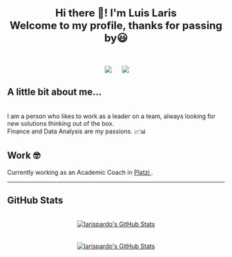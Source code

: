 <p align="center">
</p>
<h1 align=center><font size = 5>Hi there 👋! I'm Luis Laris<br> Welcome to my profile, thanks for passing by😃</font></h1>
<br>
<p align='center'>
&nbsp;&nbsp;&nbsp;&nbsp;
  <a href="https://www.linkedin.com/in/luis-fernando-laris-pardo-3a6878112/"><img src="https://img.shields.io/badge/linkedin-%230077B5.svg?&style=for-the-badge&logo=linkedin&logoColor=white" /></a>&nbsp;&nbsp;&nbsp;
  &nbsp;
  <a href="https://platzi.com/p/larispardo/"><img src="https://img.shields.io/badge/Platzi-98CA3F.svg?&style=for-the-badge&logo=platzi&logoColor=white" /></a>&nbsp;&nbsp;&nbsp;&nbsp;
</p>



## A little bit about me... 
<br>
I am a person who likes to work as a leader on a team, always looking for new solutions thinking out of the box. <br>Finance and Data Analysis are my passions. 📈📊
<br>

## Work 🤓
Currently working as an Academic Coach in <a href="https://platzi.com/p/larispardo/">Platzi </a>.

***

## GitHub Stats
<br>

<div align="center">
<a href="https://github.com/larispardo">
  <img align="center" src="https://github-readme-stats.vercel.app/api/top-langs/?username=larispardo&theme=midnight-purple&count_private=true&hide=css,blade" alt="larispardo's GitHub Stats" />

<br>
<br>
<br>
<a href="https://github.com/larispardo">
  <img align="center" src="https://github-readme-stats.vercel.app/api?username=larispardo&count_private=true&show_icons=true&line_height=27&theme=midnight-purple " alt="larispardo's GitHub Stats"/>
</a>
</div>

<!--
**larispardo/larispardo** is a ✨ _special_ ✨ repository because its `README.md` (this file) appears on your GitHub profile.

Here are some ideas to get you started:

- 🔭 I’m currently working on ...
- 🌱 I’m currently learning ...
- 👯 I’m looking to collaborate on ...
- 🤔 I’m looking for help with ...
- 💬 Ask me about ...
- 📫 How to reach me: ...
- 😄 Pronouns: ...
- ⚡ Fun fact: ...
-->
